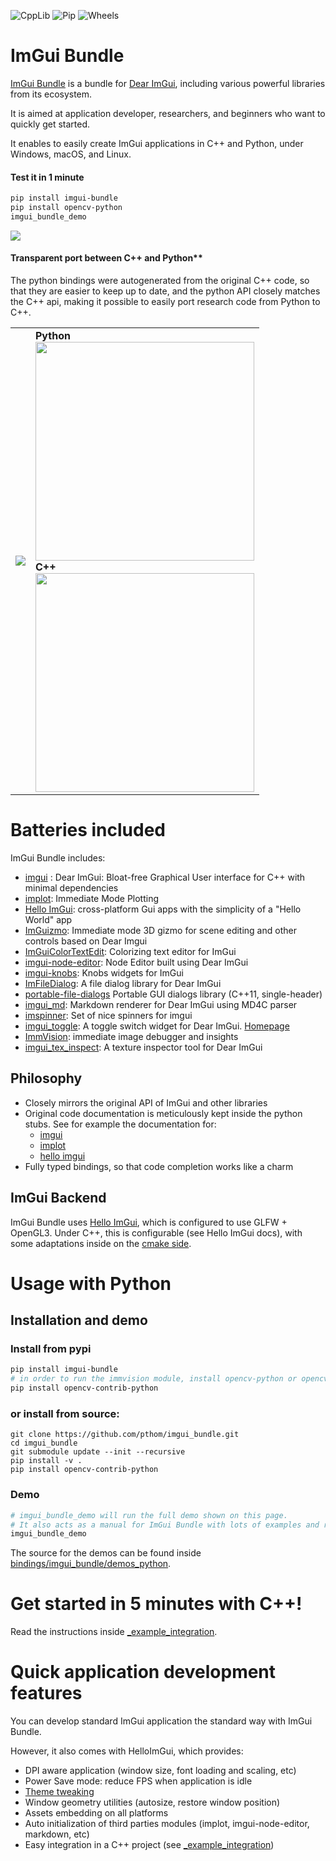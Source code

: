![CppLib](https://github.com/pthom/imgui_bundle/workflows/CppLib/badge.svg)
![Pip](https://github.com/pthom/imgui_bundle/workflows/Pip/badge.svg)
![Wheels](https://github.com/pthom/imgui_bundle/workflows/Wheels/badge.svg)


# ImGui Bundle
[ImGui Bundle](https://github.com/pthom/imgui_bundle) is a bundle for [Dear ImGui](https://github.com/ocornut/imgui.git), including various powerful libraries from its ecosystem.

It is aimed at application developer, researchers, and beginners who want to quickly get started. 

It enables to easily create ImGui applications in C++ and Python, under Windows, macOS, and Linux.

#### Test it in 1 minute

`````bash
pip install imgui-bundle
pip install opencv-python
imgui_bundle_demo
`````

<img src="https://traineq.org/imgui_bundle_doc/demo_bundle7.gif">

#### Transparent port between C++ and Python**
The python bindings were autogenerated from the original C++ code, so that they are easier to keep up to date, and the python API closely matches the C++ api, making it possible to easily port research code from Python to C++.

<table>
<tr>
    <td> <img src="https://traineq.org/imgui_bundle_doc/heart.gif"> </td>
    <td>  
      <b>Python</b><br>
      <img src="https://traineq.org/imgui_bundle_doc/heart_code2.png" width="350"><br>
      <b>C++</b><br>
      <img src="https://traineq.org/imgui_bundle_doc/heart_code_cpp2.png" width="350"><br>
    </td> 
</tr>
</table>


# Batteries included
ImGui Bundle includes:
* [imgui](https://github.com/ocornut/imgui.git) : Dear ImGui: Bloat-free Graphical User interface for C++ with minimal dependencies 
* [implot](https://github.com/epezent/implot): Immediate Mode Plotting
* [Hello ImGui](https://github.com/pthom/hello_imgui.git): cross-platform Gui apps with the simplicity of a "Hello World" app 
* [ImGuizmo](https://github.com/CedricGuillemet/ImGuizmo.git): Immediate mode 3D gizmo for scene editing and other controls based on Dear Imgui 
* [ImGuiColorTextEdit](https://github.com/BalazsJako/ImGuiColorTextEdit): Colorizing text editor for ImGui
* [imgui-node-editor](https://github.com/thedmd/imgui-node-editor): Node Editor built using Dear ImGui 
* [imgui-knobs](https://github.com/altschuler/imgui-knobs): Knobs widgets for ImGui
* [ImFileDialog](https://github.com/pthom/ImFileDialog.git): A file dialog library for Dear ImGui  
* [portable-file-dialogs](https://github.com/samhocevar/portable-file-dialogs)  Portable GUI dialogs library (C++11, single-header)
* [imgui_md](https://github.com/mekhontsev/imgui_md.git): Markdown renderer for Dear ImGui using MD4C parser
* [imspinner](https://github.com/dalerank/imspinner): Set of nice spinners for imgui 
* [imgui_toggle](https://github.com/cmdwtf/imgui_toggle): A toggle switch widget for Dear ImGui. [Homepage](https://cmd.wtf/projects#imgui-toggle)
* [ImmVision](https://github.com/pthom/immvision.git): immediate image debugger and insights 
* [imgui_tex_inspect](https://github.com/andyborrell/imgui_tex_inspect): A texture inspector tool for Dear ImGui 

## Philosophy
* Closely mirrors the original API of ImGui and other libraries
* Original code documentation is meticulously kept inside the python stubs. See for example the documentation for:
    * [imgui](https://github.com/pthom/imgui_bundle/blob/main/bindings/imgui_bundle/imgui/__init__.pyi)
    * [implot](https://github.com/pthom/imgui_bundle/blob/main/bindings/imgui_bundle/implot.pyi)
    * [hello imgui](https://github.com/pthom/imgui_bundle/blob/main/bindings/imgui_bundle/hello_imgui.pyi)
* Fully typed bindings, so that code completion works like a charm


## ImGui Backend

ImGui Bundle uses [Hello ImGui](https://github.com/pthom/hello_imgui), which is configured to use GLFW + OpenGL3.
Under C++, this is configurable (see Hello ImGui docs), with some adaptations inside on the [cmake side](cmake/add_hello_imgui.cmake).

# Usage with Python

## Installation and demo

### Install from pypi

````bash
pip install imgui-bundle
# in order to run the immvision module, install opencv-python or opencv-contrib-python
pip install opencv-contrib-python
````

### or install from source:
````
git clone https://github.com/pthom/imgui_bundle.git
cd imgui_bundle 
git submodule update --init --recursive
pip install -v .
pip install opencv-contrib-python
````

### Demo

````bash
# imgui_bundle_demo will run the full demo shown on this page. 
# It also acts as a manual for ImGui Bundle with lots of examples and related code source.
imgui_bundle_demo 
````

The source for the demos can be found inside [bindings/imgui_bundle/demos_python](bindings/imgui_bundle/demos_python).

# Get started in 5 minutes with C++!

Read the instructions inside [_example_integration](_example_integration).


# Quick application development features

You can develop standard ImGui application the standard way with ImGui Bundle. 

However, it also comes with HelloImGui, which provides:

* DPI aware application (window size, font loading and scaling, etc)
* Power Save mode: reduce FPS when application is idle
* [Theme tweaking](https://www.youtube.com/watch?v=Hhartw0cUjg)
* Window geometry utilities (autosize, restore window position)
* Assets embedding on all platforms
* Auto initialization of third parties modules (implot, imgui-node-editor, markdown, etc)
* Easy integration in a C++ project (see [_example_integration](_example_integration))

